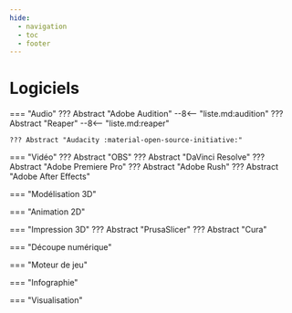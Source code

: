 ```yaml
---
hide:
  - navigation
  - toc
  - footer
---
```


<style>
  .md-content__button {
    display: none;
  }
</style>

# Logiciels

=== "Audio" 
    ??? Abstract "Adobe Audition" 
        --8<-- "liste.md:audition"
    ??? Abstract "Reaper"
        --8<-- "liste.md:reaper"

    ??? Abstract "Audacity :material-open-source-initiative:" 

=== "Vidéo"
    ??? Abstract "OBS"
    ??? Abstract "DaVinci Resolve"
    ??? Abstract "Adobe Premiere Pro"
    ??? Abstract "Adobe Rush"
    ??? Abstract "Adobe After Effects"

=== "Modélisation 3D"

=== "Animation 2D"

=== "Impression 3D"
    ??? Abstract "PrusaSlicer"
    ??? Abstract "Cura"

=== "Découpe numérique"

=== "Moteur de jeu"

=== "Infographie"

=== "Visualisation"

<!--  
 {{ read_csv('docs/logiciels/logiciels.csv') }}
 -->


